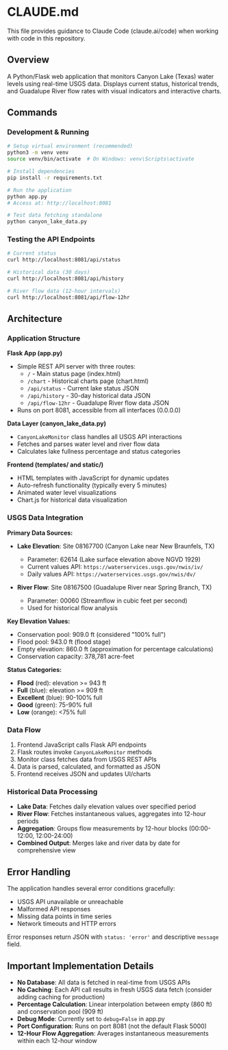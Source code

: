 # CLAUDE.md

This file provides guidance to Claude Code (claude.ai/code) when working with code in this repository.

## Overview

A Python/Flask web application that monitors Canyon Lake (Texas) water levels using real-time USGS data. Displays current status, historical trends, and Guadalupe River flow rates with visual indicators and interactive charts.

## Commands

### Development & Running

```bash
# Setup virtual environment (recommended)
python3 -m venv venv
source venv/bin/activate  # On Windows: venv\Scripts\activate

# Install dependencies
pip install -r requirements.txt

# Run the application
python app.py
# Access at: http://localhost:8081

# Test data fetching standalone
python canyon_lake_data.py
```

### Testing the API Endpoints

```bash
# Current status
curl http://localhost:8081/api/status

# Historical data (30 days)
curl http://localhost:8081/api/history

# River flow data (12-hour intervals)
curl http://localhost:8081/api/flow-12hr
```

## Architecture

### Application Structure

**Flask App (app.py)**
- Simple REST API server with three routes:
  - `/` - Main status page (index.html)
  - `/chart` - Historical charts page (chart.html)
  - `/api/status` - Current lake status JSON
  - `/api/history` - 30-day historical data JSON
  - `/api/flow-12hr` - Guadalupe River flow data JSON
- Runs on port 8081, accessible from all interfaces (0.0.0.0)

**Data Layer (canyon_lake_data.py)**
- `CanyonLakeMonitor` class handles all USGS API interactions
- Fetches and parses water level and river flow data
- Calculates lake fullness percentage and status categories

**Frontend (templates/ and static/)**
- HTML templates with JavaScript for dynamic updates
- Auto-refresh functionality (typically every 5 minutes)
- Animated water level visualizations
- Chart.js for historical data visualization

### USGS Data Integration

**Primary Data Sources:**
- **Lake Elevation**: Site 08167700 (Canyon Lake near New Braunfels, TX)
  - Parameter: 62614 (Lake surface elevation above NGVD 1929)
  - Current values API: `https://waterservices.usgs.gov/nwis/iv/`
  - Daily values API: `https://waterservices.usgs.gov/nwis/dv/`

- **River Flow**: Site 08167500 (Guadalupe River near Spring Branch, TX)
  - Parameter: 00060 (Streamflow in cubic feet per second)
  - Used for historical flow analysis

**Key Elevation Values:**
- Conservation pool: 909.0 ft (considered "100% full")
- Flood pool: 943.0 ft (flood stage)
- Empty elevation: 860.0 ft (approximation for percentage calculations)
- Conservation capacity: 378,781 acre-feet

**Status Categories:**
- **Flood** (red): elevation >= 943 ft
- **Full** (blue): elevation >= 909 ft
- **Excellent** (blue): 90-100% full
- **Good** (green): 75-90% full
- **Low** (orange): <75% full

### Data Flow

1. Frontend JavaScript calls Flask API endpoints
2. Flask routes invoke `CanyonLakeMonitor` methods
3. Monitor class fetches data from USGS REST APIs
4. Data is parsed, calculated, and formatted as JSON
5. Frontend receives JSON and updates UI/charts

### Historical Data Processing

- **Lake Data**: Fetches daily elevation values over specified period
- **River Flow**: Fetches instantaneous values, aggregates into 12-hour periods
- **Aggregation**: Groups flow measurements by 12-hour blocks (00:00-12:00, 12:00-24:00)
- **Combined Output**: Merges lake and river data by date for comprehensive view

## Error Handling

The application handles several error conditions gracefully:
- USGS API unavailable or unreachable
- Malformed API responses
- Missing data points in time series
- Network timeouts and HTTP errors

Error responses return JSON with `status: 'error'` and descriptive `message` field.

## Important Implementation Details

- **No Database**: All data is fetched in real-time from USGS APIs
- **No Caching**: Each API call results in fresh USGS data fetch (consider adding caching for production)
- **Percentage Calculation**: Linear interpolation between empty (860 ft) and conservation pool (909 ft)
- **Debug Mode**: Currently set to `debug=False` in app.py
- **Port Configuration**: Runs on port 8081 (not the default Flask 5000)
- **12-Hour Flow Aggregation**: Averages instantaneous measurements within each 12-hour window
